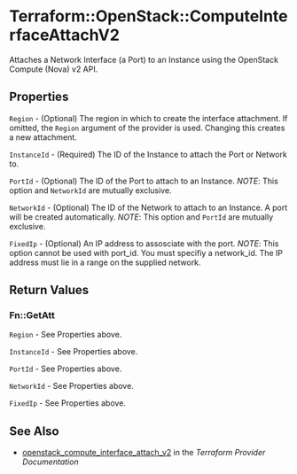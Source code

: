 # Terraform::OpenStack::ComputeInterfaceAttachV2

Attaches a Network Interface (a Port) to an Instance using the OpenStack
Compute (Nova) v2 API.

## Properties

`Region` - (Optional) The region in which to create the interface attachment. If omitted, the `Region` argument of the provider is used. Changing this creates a new attachment.

`InstanceId` - (Required) The ID of the Instance to attach the Port or Network to.

`PortId` - (Optional) The ID of the Port to attach to an Instance. _NOTE_: This option and `NetworkId` are mutually exclusive.

`NetworkId` - (Optional) The ID of the Network to attach to an Instance. A port will be created automatically. _NOTE_: This option and `PortId` are mutually exclusive.

`FixedIp` - (Optional) An IP address to assosciate with the port. _NOTE_: This option cannot be used with port_id. You must specifiy a network_id. The IP address must lie in a range on the supplied network.


## Return Values

### Fn::GetAtt

`Region` - See Properties above.

`InstanceId` - See Properties above.

`PortId` - See Properties above.

`NetworkId` - See Properties above.

`FixedIp` - See Properties above.

## See Also

* [openstack_compute_interface_attach_v2](https://www.terraform.io/docs/providers/openstack/r/compute_interface_attach_v2.html) in the _Terraform Provider Documentation_